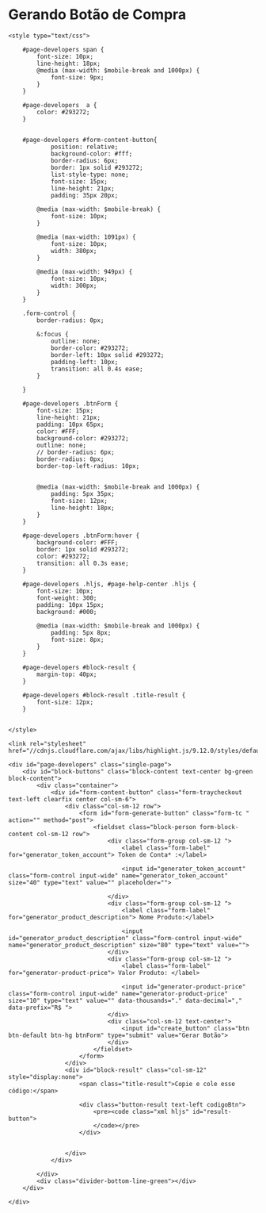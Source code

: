 # Gerando Botão de Compra


<body>
    <head>

    <style type="text/css">

        #page-developers span {
            font-size: 10px;
            line-height: 18px;
            @media (max-width: $mobile-break and 1000px) { 
                font-size: 9px;
            }
        }

        #page-developers  a {
            color: #293272;
        }
        

        #page-developers #form-content-button{
                position: relative;
                background-color: #fff;
                border-radius: 6px;
                border: 1px solid #293272;
                list-style-type: none;
                font-size: 15px;
                line-height: 21px;
                padding: 35px 20px;

            @media (max-width: $mobile-break) {
                font-size: 10px;            
            }   

            @media (max-width: 1091px) {
                font-size: 10px;            
                width: 380px;
            }   

            @media (max-width: 949px) {
                font-size: 10px;            
                width: 300px;
            }           
        }
        
        .form-control {
            border-radius: 0px;

            &:focus {
                outline: none;
                border-color: #293272;
                border-left: 10px solid #293272;
                padding-left: 10px;
                transition: all 0.4s ease; 
            }           

        }   
        
        #page-developers .btnForm {
            font-size: 15px;
            line-height: 21px;
            padding: 10px 65px;
            color: #FFF;
            background-color: #293272;
            outline: none;
            // border-radius: 6px;
            border-radius: 0px;
            border-top-left-radius: 10px;


            @media (max-width: $mobile-break and 1000px) {
                padding: 5px 35px;
                font-size: 12px;
                line-height: 18px;
            }
        }

        #page-developers .btnForm:hover {
            background-color: #FFF;
            border: 1px solid #293272;
            color: #293272;
            transition: all 0.3s ease;      
        }
        
        #page-developers .hljs, #page-help-center .hljs {
            font-size: 10px;
            font-weight: 300;
            padding: 10px 15px;
            background: #000;           
                    
            @media (max-width: $mobile-break and 1000px) {
                padding: 5px 8px;
                font-size: 8px;
            }               
        }

        #page-developers #block-result {
            margin-top: 40px;
        }

        #page-developers #block-result .title-result {
            font-size: 12px;        
        }    


    </style>

    <link rel="stylesheet" href="//cdnjs.cloudflare.com/ajax/libs/highlight.js/9.12.0/styles/default.min.css">    

</head>

    <div id="page-developers" class="single-page">
        <div id="block-buttons" class="block-content text-center bg-green block-content">
            <div class="container">
                <div id="form-content-button" class="form-traycheckout text-left clearfix center col-sm-6">
                    <div class="col-sm-12 row">
                        <form id="form-generate-button" class="form-tc " action="" method="post">
                            <fieldset class="block-person form-block-content col-sm-12 row">
                                <div class="form-group col-sm-12 ">
                                    <label class="form-label" for="generator_token_account"> Token de Conta* :</label>

                                    <input id="generator_token_account" class="form-control input-wide" name="generator_token_account" size="40" type="text" value="" placeholder="">

                                </div>
                                <div class="form-group col-sm-12 ">
                                    <label class="form-label" for="generator_product_description"> Nome Produto:</label>

                                    <input id="generator_product_description" class="form-control input-wide" name="generator_product_description" size="80" type="text" value="">
                                </div>
                                <div class="form-group col-sm-12 ">
                                    <label class="form-label" for="generator-product-price"> Valor Produto: </label>

                                    <input id="generator-product-price" class="form-control input-wide" name="generator-product-price" size="10" type="text" value="" data-thousands="." data-decimal="," data-prefix="R$ ">
                                </div>
                                <div class="col-sm-12 text-center">
                                    <input id="create_button" class="btn btn-default btn-hg btnForm" type="submit" value="Gerar Botão">
                                </div>
                            </fieldset>
                        </form>
                    </div>
                    <div id="block-result" class="col-sm-12" style="display:none">
                        <span class="title-result">Copie e cole esse código:</span>

                        <div class="button-result text-left codigoBtn">
                            <pre><code class="xml hljs" id="result-button">
                            </code></pre>
                        </div>


                    </div>
                </div>         

            </div>
            <div class="divider-bottom-line-green"></div>
        </div>

    </div>
</body>
<script type="text/javascript">
    alert('oi');    

</script>
<script src="/js/highlight.pack.js"></script>         

<script src="https://code.jquery.com/jquery-3.3.1.slim.min.js" integrity="sha384-q8i/X+965DzO0rT7abK41JStQIAqVgRVzpbzo5smXKp4YfRvH+8abtTE1Pi6jizo" crossorigin="anonymous"></script>
<script src="https://cdnjs.cloudflare.com/ajax/libs/popper.js/1.14.3/umd/popper.min.js" integrity="sha384-ZMP7rVo3mIykV+2+9J3UJ46jBk0WLaUAdn689aCwoqbBJiSnjAK/l8WvCWPIPm49" crossorigin="anonymous"></script>
<script src="https://stackpath.bootstrapcdn.com/bootstrap/4.1.1/js/bootstrap.min.js" integrity="sha384-smHYKdLADwkXOn1EmN1qk/HfnUcbVRZyYmZ4qpPea6sjB/pTJ0euyQp0Mk8ck+5T" crossorigin="anonymous"></script>

<script>
(function( $ ){
  if (!String.prototype.trim) {
    String.prototype.trim = function () {
      return this.replace(/^[suFEFFxA0]+|[suFEFFxA0]+$/g, '');
    };
  }
  function empty(mixed_var) {
    var undef, key, i, len;
    var emptyValues = [undef, null, false, 0, '', '0'];
    for (i = 0, len = emptyValues.length; i < len; i++) {
      if (mixed_var === emptyValues[i]) {
        return true;
      }
    }
    if (typeof mixed_var === 'object') {
      for (key in mixed_var) {
        return false;
      }
      return true;
    }
    return false;
  }

  

  document.addEventListener("DOMContentLoaded", function(event) {
    console.log(hljs)
      hljs.configure({tabReplace: '    '});
      hljs.initHighlightingOnLoad();

      jQuery('#generator-product-price').maskMoney();

      jQuery( "#form-content-button" ).submit(function( event ) {
        event.preventDefault();

        var content = '<form id="form_pagamento" name="form_pagamento" method="post" target="blank" action="https://tc.intermediador.yapay.com.br/payment/transaction"> <input type="hidden" name="token_account" id="token_account" value="{TOKEN_ACCOUNT}"> <input type="hidden" name="transaction_product[][description]" id="product_description" value="{PRODUCT_DESCRIPTION}"> <input type="hidden" name="transaction_product[][quantity]" id="product_quantity" value="1"> <input type="hidden" name="transaction_product[][price_unit]" id="product_price" value="{PRODUCT_PRICE}"> <input type="hidden" name="transaction_product[][extra]" id="product_extra" value=""> <input type="image" src="http://integracao.traycheckout.com.br/btncomprar.png" value="Comprar" alt="Comprar" border="0"> </form>';
        var token = jQuery('#generator_token_account').val().trim();
        var product = jQuery('#generator_product_description').val().trim();
        var price = jQuery('#generator-product-price').val().replace('R$','').replace('.', '').replace(',', '.').trim();

        if( ( !empty(token) && token.length >= 5 )  && !empty(product) && !empty(price) ){
        var c = content.replace('{TOKEN_ACCOUNT}', token)
              .replace('{PRODUCT_DESCRIPTION}', product)
              .replace('{PRODUCT_PRICE}', price)
              .replace(/[u00A0-u9999<>&]/gim, function(i) { return '&#'+i.charCodeAt(0)+';'; });
          jQuery('#result-button').html( c );
          jQuery('pre code, .code').each(function(i, block) {
            hljs.highlightBlock(block);
          });

          jQuery('#block-result').fadeIn();
        }
        
      });
  });
})(jQuery);  
</script>


